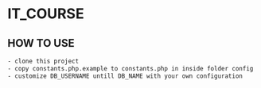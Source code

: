# IT_COURSE

## HOW TO USE
```bash
- clone this project
- copy constants.php.example to constants.php in inside folder config
- customize DB_USERNAME untill DB_NAME with your own configuration 
```